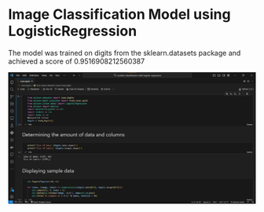 # Image Classification Model using LogisticRegression

The model was trained on digits from the sklearn.datasets package and achieved a score of 0.9516908212560387

![Image of the code](./image.png)
